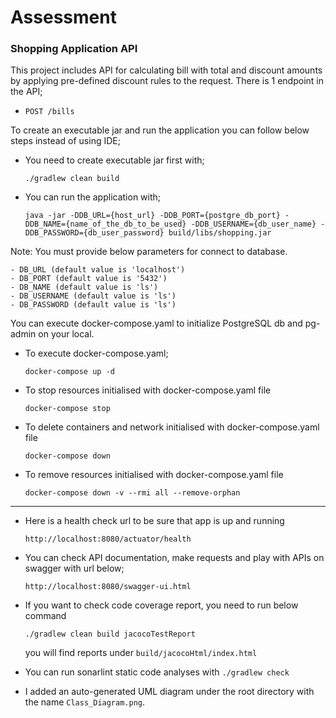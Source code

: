 # Assessment
### Shopping Application API

This project includes API for calculating bill with total and discount amounts by applying pre-defined discount rules to the request.
There is 1 endpoint in the API;

-   `POST /bills`

To create an executable jar and run the application you can follow below steps instead of using IDE;

- You need to create executable jar first with; 

    `./gradlew clean build`
    
- You can run the application with;

    `java -jar -DDB_URL={host_url} -DDB_PORT={postgre_db_port} -DDB_NAME={name_of_the_db_to_be_used} -DDB_USERNAME={db_user_name} -DDB_PASSWORD={db_user_password} build/libs/shopping.jar`

Note: You must provide below parameters for connect to database.

    - DB_URL (default value is 'localhost')
    - DB_PORT (default value is '5432')
    - DB_NAME (default value is 'ls')
    - DB_USERNAME (default value is 'ls')
    - DB_PASSWORD (default value is 'ls')
You can execute docker-compose.yaml to initialize PostgreSQL db and pg-admin on your local.
-   To execute docker-compose.yaml;
    
    `docker-compose up -d`
    
-   To stop resources initialised with docker-compose.yaml file
    
    `docker-compose stop`

-   To delete containers and network initialised with docker-compose.yaml file
    
    `docker-compose down`    

-   To remove resources initialised with docker-compose.yaml file
    
    `docker-compose down -v --rmi all --remove-orphan`    

---- 
- Here is a health check url to be sure that app is up and running
 
    `http://localhost:8080/actuator/health`

- You can check API documentation, make requests and play with APIs on swagger with url below;
    
    `http://localhost:8080/swagger-ui.html` 
     
- If you want to check code coverage report, you need to run below command
    
    `./gradlew clean build jacocoTestReport`
    
    you will find reports under `build/jacocoHtml/index.html`

- You can run sonarlint static code analyses with `./gradlew check`
    
- I added an auto-generated UML diagram under the root directory with the name `Class_Diagram.png`.